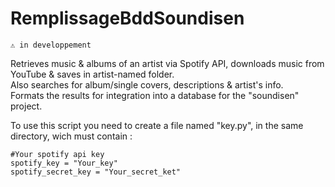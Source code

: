# RemplissageBddSoundisen

```⚠️ in developpement```

Retrieves music &amp; albums of an artist via Spotify API, downloads music from YouTube &amp; saves in artist-named folder.    
Also searches for album/single covers, descriptions &amp; artist's info.    
Formats the results for integration into a database for the "soundisen" project.   

To use this script you need to create a file named "key.py", in the same directory, wich must contain : 
```
#Your spotify api key
spotify_key = "Your_key"
spotify_secret_key = "Your_secret_ket"
```
